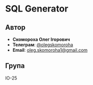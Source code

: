 # SQL Generator

## Автор
- **Скомороха Олег Ігорович**
- **Телеграм**: [@olegskomoroha](https://t.me/olegskomoroha)
- **Email**: [oleg.skomoroha1@gmail.com](mailto:oleg.skomoroha1@gmail.com)

## Група
ІО-25


